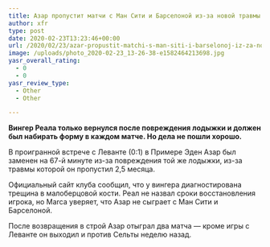 ```yaml
---
title: Азар пропустит матчи с Ман Сити и Барселоной из-за новой травмы
author: xfr
type: post
date: 2020-02-23T13:23:46+00:00
url: /2020/02/23/azar-propustit-matchi-s-man-siti-i-barselonoj-iz-za-novoj-travmy/
image: /uploads/photo_2020-02-23_13-26-38-e1582464213698.jpg
yasr_overall_rating:
  - 0
  - 0
yasr_review_type:
  - Other
  - Other

---
```

**Вингер Реала только вернулся после повреждения лодыжки и должен был набирать форму в каждом матче. Но дела не пошли хорошо.**

В проигранной встрече с Леванте (0:1) в Примере Эден Азар был заменен на 67-й минуте из-за повреждения той же лодыжки, из-за травмы которой он пропустил 2,5 месяца.

Официальный сайт клуба сообщил, что у вингера диагностирована трещина в малоберцовой кости. Реал не назвал сроки восстановления игрока, но Marca уверяет, что Азар не сыграет с Ман Сити и Барселоной.

После возвращения в строй Азар отыграл два матча &#8212; кроме игры с Леванте он выходил и против Сельты неделю назад.